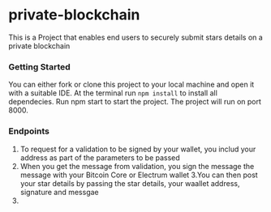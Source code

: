 # private-blockchain
This is a Project that enables end users to securely submit stars details on a private blockchain

### Getting Started
You can either fork or clone this project to your local machine and open it with a suitable IDE. At the terminal run `npm install` to install all dependecies. Run npm start to start the project. The project will run on port 8000.

### Endpoints
1. To request for a validation to be signed by your wallet, you includ your address as part of the parameters to be passed 
2. When you get the message from validation, you sign the message the message with your Bitcoin Core or Electrum wallet
3.You can then post your star details by passing the star details, your waallet address, signature and messgae 
4.